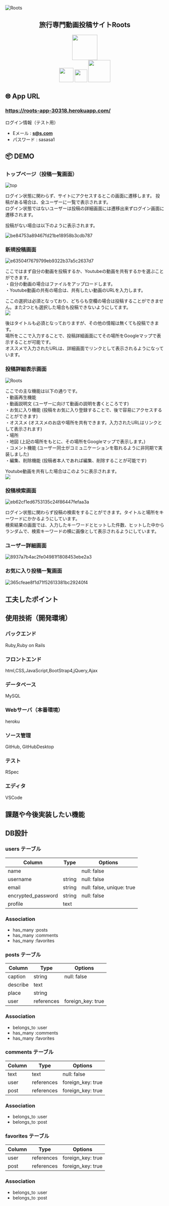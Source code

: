 ![Roots](https://user-images.githubusercontent.com/72078024/110114341-cfb3e700-7df7-11eb-9d6d-394c72a80db6.gif)

<h2 align="center">旅行専門動画投稿サイトRoots</h2>

<p align="center">
  <a href="https://rubyonrails.org/"><img src="https://user-images.githubusercontent.com/72078024/110115307-3be31a80-7df9-11eb-8df1-5e9efc4b0046.jpeg" width="80px;" /></a>
  <br>
  <a href="https://getbootstrap.jp/"><img src="https://user-images.githubusercontent.com/72078024/110116417-d09a4800-7dfa-11eb-972b-4df98cda6730.png" height="45px;" /></a>
  <a href="https://jquery.com/"><img src="https://user-images.githubusercontent.com/72078024/110116914-89608700-7dfb-11eb-89bd-fa00ed1aa171.png" height="40px;" /></a>
  <a href="https://www.mysql.com/jp/"><img src="https://user-images.githubusercontent.com/72078024/110118264-6e8f1200-7dfd-11eb-813c-382263c74edb.png" height="70px;" /></a>
</p>

## 🌐 App URL

### **https://roots-app-30318.herokuapp.com/**

ログイン情報（テスト用）

- Eメール : **s@s.com**
- パスワード : sasasa1

## 📦 DEMO

<h3>トップページ（投稿一覧画面）</h3>

![top](https://user-images.githubusercontent.com/72078024/110124916-0d1f7100-7e06-11eb-9f08-910647d41996.gif)

ログイン状態に関わらず、サイトにアクセスするとこの画面に遷移します。
投稿がある場合は、全ユーザーに一覧で表示されます。
<br />
ログイン状態ではないユーザーは投稿の詳細画面には遷移出来ずログイン画面に遷移されます。

投稿がない場合は以下のように表示されます。

![be84753a89467fd21be18958b3cdb787](https://user-images.githubusercontent.com/72078024/110499544-b1255700-813b-11eb-95a1-94c567b58d7c.gif)


<h3>新規投稿画面</h3>

![e63504f7679799eb9322b37a5c2637d7](https://user-images.githubusercontent.com/72078024/110125581-cc742780-7e06-11eb-840d-1d813d53cdc4.gif)

ここではまず自分の動画を投稿するか、Youtubeの動画を共有するかを選ぶことができます。<br />
・自分の動画の場合はファイルをアップロードします。<br />
・Youtube動画の共有の場合は、共有したい動画のURLを入力します。<br />

ここの選択は必須となっており、どちらも空欄の場合は投稿することができません。また2つとも選択した場合も投稿できないようにしてます。<br />
<img src="https://i.gyazo.com/59384e6d66f00a1f40bc8c1757f56caf.png" />

後はタイトルも必須となっておりますが、その他の情報は無くても投稿できます。<br />
場所をここで入力することで、投稿詳細画面にてその場所をGoogleマップで表示することが可能です。<br />
オススメで入力されたURLは、詳細画面でリンクとして表示されるようになっています。


<h3>投稿詳細表示画面</h3>

![Roots](https://user-images.githubusercontent.com/72078024/110114341-cfb3e700-7df7-11eb-9d6d-394c72a80db6.gif)

ここでの主な機能は以下の通りです。<br />
・動画再生機能<br />
・動画説明文 (ユーザーに向けて動画の説明を書くところです)<br />
・お気に入り機能 (投稿をお気に入り登録することで、後で容易にアクセスすることができます)<br />
・オススメ (オススメのお店や場所を共有できます。入力されたURLはリンクとして表示されます)<br />
・場所 <br />
・地図 (上記の場所をもとに、その場所をGoogleマップで表示します。) <br />
・コメント機能 (ユーザー同士がコミュニケーションを取れるように非同期で実装しました)<br />
・編集、削除機能 (投稿者本人であれば編集、削除することが可能です)


Youtube動画を共有した場合はこのように表示されます。<br />
<img src="https://i.gyazo.com/3c4a20a2f335d13e6a70dedb299e43b1.jpg" />



<h3>投稿検索画面</h3>

![eb62cf1ed6753135c24f86447fefaa3a](https://user-images.githubusercontent.com/72078024/110126102-6a67f200-7e07-11eb-8510-d57955b2e6db.gif)

ログイン状態に関わらず投稿の検索をすることができます。タイトルと場所をキーワードにかかるようにしています。<br />
検索結果の画面では、入力したキーワードとヒットした件数、ヒットした中からランダムで、検索キーワードの横に画像として表示されるようにしています。

<h3>ユーザー詳細画面</h3>

![8937a7b4ac2fe04981f1808453ebe2a3](https://user-images.githubusercontent.com/72078024/110126583-e95d2a80-7e07-11eb-8c6d-d64a7b816927.gif)

<h3>お気に入り投稿一覧画面</h3>

![365cfeae8f1d71f52613381bc29240f4](https://user-images.githubusercontent.com/72078024/110126925-4eb11b80-7e08-11eb-96d2-1e4d37377d8e.gif)
  
## 工夫したポイント

## 使用技術（開発環境）

### バックエンド
Ruby,Ruby on Rails

### フロントエンド 
html,CSS,JavaScript,BootStrap4,jQuery,Ajax

### データベース
MySQL

### Webサーバ（本番環境）
heroku

### ソース管理
GitHub, GitHubDesktop

### テスト
RSpec

### エディタ
VSCode

## 課題や今後実装したい機能

## DB設計

### users テーブル

| Column             | Type   | Options                   |
| ------------------ | ------ | ------------------------- |
| name               |        | null: false               |
| username           | string | null: false               |
| email              | string | null: false, unique: true |
| encrypted_password | string | null: false               |
| profile            | text   |                           |

### Association

- has_many :posts
- has_many :comments
- has_many :favorites



### posts テーブル

| Column     | Type       | Options            |
| ---------- | ---------- | ------------------ |
| caption    | string     | null: false        |
| describe   | text       |                    |
| place      | string     |                    |
| user       | references | foreign_key: true  |

### Association

- belongs_to :user
- has_many :comments
- has_many :favorites


### comments テーブル

| Column  | Type       | Options           |
| ------- | ---------- | ----------------- |
| text    | text       | null: false       |
| user    | references | foreign_key: true |
| post    | references | foreign_key: true |

### Association

- belongs_to :user
- belongs_to :post


### favorites テーブル

| Column  | Type       | Options           |
| ------- | ---------- | ----------------- |
| user    | references | foreign_key: true |
| post    | references | foreign_key: true |

### Association

- belongs_to :user
- belongs_to :post
